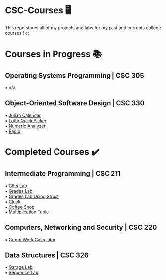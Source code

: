 # CSC-Courses :desktop_computer:

This repo stores all of my projects and labs for my past and currents college courses ! c:
# Courses in Progress :books:
## Operating Systems Programming | CSC 305
:black_small_square: n/a  
## Object-Oriented Software Design | CSC 330
:black_small_square: [Julian Calendar](https://github.com/giannagalard/CSC-Courses/blob/main/Object-Oriented%20Software%20Design/Julian%20Calendar.java)  
:black_small_square: [Lotto Quick Picker](https://github.com/giannagalard/CSC-Courses/blob/main/Object-Oriented%20Software%20Design/Lotto%20Quick%20Picker.java)  
:black_small_square: [Numeric Analyzer](https://github.com/giannagalard/CSC-Courses/blob/main/Object-Oriented%20Software%20Design/Numeric%20Analyzer.java)  
:black_small_square: [Radio](https://github.com/giannagalard/CSC-Courses/blob/main/Object-Oriented%20Software%20Design/Radio.java)  
# Completed Courses :heavy_check_mark: 
## Intermediate Programming | CSC 211
:black_small_square: [Gifts Lab](https://github.com/giannagalard/CSC-Courses/tree/main/Intermediate%20Programming/Gifts%20Lab)  
:black_small_square: [Grades Lab](https://github.com/giannagalard/CSC-Courses/tree/main/Intermediate%20Programming/Grades%20Lab)  
:black_small_square: [Grades Lab Using Struct](https://github.com/giannagalard/CSC-Courses/tree/main/Intermediate%20Programming/Grades%20Lab%20(Struct))  
:black_small_square: [Clock](https://github.com/giannagalard/CSC-Courses/blob/main/Intermediate%20Programming/Clock.cpp)  
:black_small_square: [Coffee Shop](https://github.com/giannagalard/CSC-Courses/blob/main/Intermediate%20Programming/Coffee%20Shop.cpp)  
:black_small_square: [Multiplication Table](https://github.com/giannagalard/CSC-Courses/blob/main/Intermediate%20Programming/Multiplication%20Table.cpp)  
## Computers, Networking and Security | CSC 220
:black_small_square: [Group Work Calculator](https://github.com/giannagalard/CSC-Courses/blob/main/Computers%2C%20Networking%20and%20Security/GroupWorkCalc.asm)
## Data Structures | CSC 326
:black_small_square: [Garage Lab](https://github.com/giannagalard/CSC-Courses/tree/main/Data%20Structures/Garage%20Lab)  
:black_small_square: [Sequence Lab](https://github.com/giannagalard/CSC-Courses/tree/main/Data%20Structures/Sequence%20Lab)
